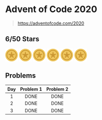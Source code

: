 # Advent of Code 2020

> https://adventofcode.com/2020

## 6/50 Stars
<img src="images/star.png" width="40"> <img src="images/star.png" width="40"> <img src="images/star.png" width="40"> <img src="images/star.png" width="40"> <img src="images/star.png" width="40"> <img src="images/star.png" width="40">

## Problems
| Day | Problem 1 | Problem 2|
|:-:|:-:|:-:|
| 1 | DONE | DONE |
| 2 | DONE | DONE |
| 3 | DONE | DONE |

